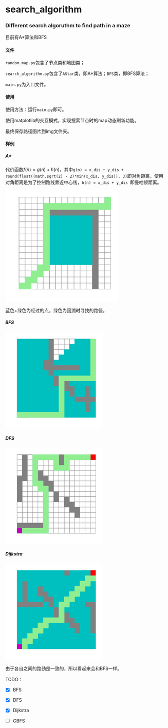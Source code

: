 # search_algorithm
### Different search algoruthm to find path in a maze

目前有A*算法和BFS



#### 文件

`random_map.py`包含了节点类和地图类；

`search_algorithm.py`包含了`AStar`类，即A*算法；`BFS`类，即BFS算法；

`main.py`为入口文件。



#### 使用

使用方法：运行`main.py`即可。

使用matplotlib的交互模式，实现搜索节点时的map动态刷新功能。

最终保存路径图片到img文件夹。



#### 样例

##### A*

代价函数$f(n) = g(n)+h(n)$，其中`g(n) = x_dis + y_dis + round(float((math.sqrt(2) - 2)*min(x_dis, y_dis)), 3)`即对角距离，使用对角距离是为了控制路线靠近中心线，`h(n) = x_dis + y_dis `即曼哈顿距离。

<img src="img/AStar.png" alt="A*示例" style="zoom:70%;" />

蓝色+绿色为经过的点，绿色为回溯时寻找的路径。

##### BFS

<img src="img/BFS.png" alt="BFS示例" style="zoom:60%;" />

##### DFS

<img src="img/DFS.png" alt="DFS示例" style="zoom:60%;" />

##### Dijkstra

<img src="img/Dijkstra.png" alt="Dijkstra示例" style="zoom:60%;" />

由于各自之间的路劲是一致的，所以看起来会和BFS一样。



TODO：

- [x] BFS
- [x] DFS
- [x] Dijkstra
- [ ] GBFS

